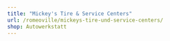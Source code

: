 ```yaml
---
title: "Mickey's Tire & Service Centers"
url: /romeoville/mickeys-tire-und-service-centers/
shop: Autowerkstatt
---
```

